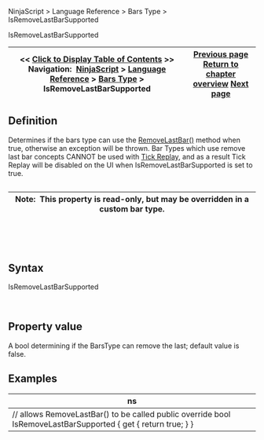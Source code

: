 ﻿


NinjaScript \> Language Reference \> Bars Type \> IsRemoveLastBarSupported






















IsRemoveLastBarSupported







| \<\< [Click to Display Table of Contents](isremovelastbarsupported.md) \>\> **Navigation:**     [NinjaScript](ninjascript-1.md) \> [Language Reference](language_reference_wip-1.md) \> [Bars Type](bars_type-1.md) \> IsRemoveLastBarSupported | [Previous page](icon_barstype-1.md) [Return to chapter overview](bars_type-1.md) [Next page](barstype_istimebased-1.md) |
| --- | --- |











## Definition


Determines if the bars type can use the [RemoveLastBar()](removelastbar-1.md) method when true, otherwise an exception will be thrown. Bar Types which use remove last bar concepts CANNOT be used with [Tick Replay](tick_replay-1.md), and as a result Tick Replay will be disabled on the UI when IsRemoveLastBarSupported is set to true.


## 




| Note:  This property is read\-only, but may be overridden in a custom bar type. |
| --- |



 


 


## Syntax


IsRemoveLastBarSupported


 


## Property value


A bool determining if the BarsType can remove the last; default value is false.


## 


## Examples




| ns |
| --- |
| // allows RemoveLastBar() to be called public override bool IsRemoveLastBarSupported { get { return true; } } |










